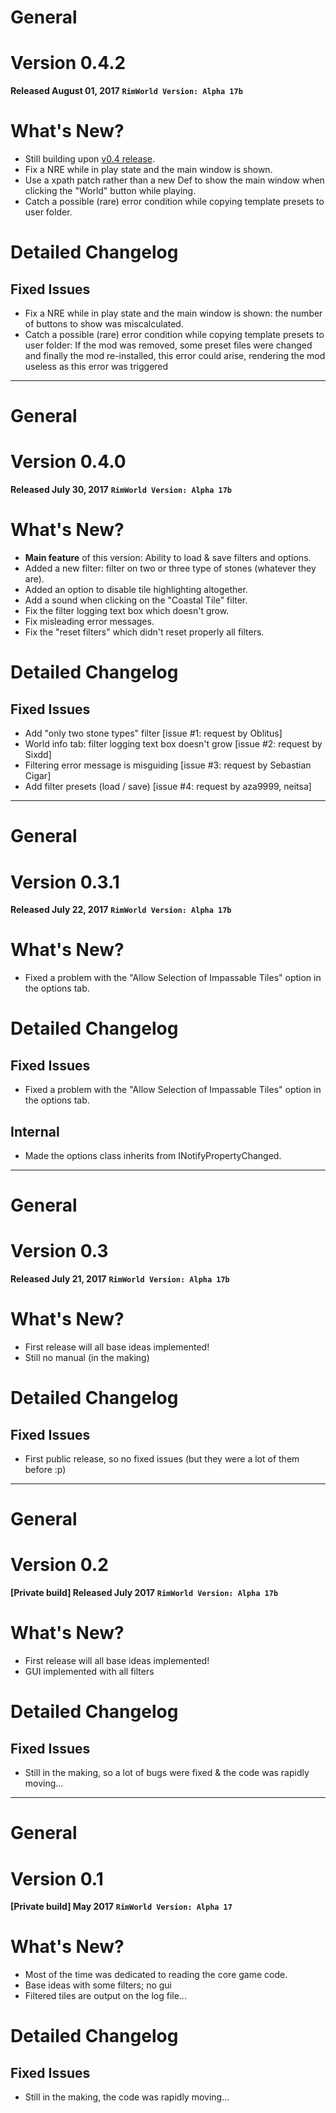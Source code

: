 # General

# Version 0.4.2
**Released August 01, 2017**
**`RimWorld Version: Alpha 17b`**

What's New?
===========

* Still building upon [v0.4 release](https://github.com/neitsa/PrepareLanding/releases/tag/v0.4).
* Fix a NRE while in play state and the main window is shown.
* Use a xpath patch rather than a new Def to show the main window when clicking the "World" button while playing.
* Catch a possible (rare) error condition while copying template presets to user folder.

Detailed Changelog
==================

Fixed Issues
------------

* Fix a NRE while in play state and the main window is shown: the number of buttons to show was miscalculated.
* Catch a possible (rare) error condition while copying template presets to user folder: If the mod was removed, some preset files were changed and finally the mod re-installed, this error could arise, rendering the mod useless as this error was triggered

***

# General

# Version 0.4.0
**Released July 30, 2017**
**`RimWorld Version: Alpha 17b`**

What's New?
===========

* **Main feature** of this version: Ability to load & save filters and options.
* Added a new filter: filter on two or three type of stones (whatever they are).
* Added an option to disable tile highlighting altogether.
* Add a sound when clicking on the "Coastal Tile" filter.
* Fix the filter logging text box which doesn't grow.
* Fix misleading error messages.
* Fix the "reset filters" which didn't reset properly all filters.

Detailed Changelog
==================

Fixed Issues
------------

* Add "only two stone types" filter [issue #1:  request by Oblitus]
* World info tab: filter logging text box doesn't grow [issue #2: request by Sixdd]
* Filtering error message is misguiding [issue #3: request by Sebastian Cigar]
* Add filter presets (load / save) [issue #4: request by aza9999, neitsa]


***

# General

# Version 0.3.1
**Released July 22, 2017**
**`RimWorld Version: Alpha 17b`**

What's New?
===========

* Fixed a problem with the "Allow Selection of Impassable Tiles" option in the options tab.

Detailed Changelog
==================

Fixed Issues
------------

* Fixed a problem with the "Allow Selection of Impassable Tiles" option in the options tab.

Internal
---------

* Made the options class inherits from INotifyPropertyChanged.

***

# General

# Version 0.3
**Released July 21, 2017**
**`RimWorld Version: Alpha 17b`**

What's New?
===========

* First release will all base ideas implemented!
* Still no manual (in the making)

Detailed Changelog
==================

Fixed Issues
------------

* First public release, so no fixed issues (but they were a lot of them before :p)

***

# General

# Version 0.2
**[Private build] Released July 2017**
**`RimWorld Version: Alpha 17b`**

What's New?
===========

* First release will all base ideas implemented!
* GUI implemented with all filters

Detailed Changelog
==================

Fixed Issues
------------

* Still in the making, so a lot of bugs were fixed & the code was rapidly moving...

***

# General

# Version 0.1
**[Private build] May 2017**
**`RimWorld Version: Alpha 17`**

What's New?
===========

* Most of the time was dedicated to reading the core game code.
* Base ideas with some filters; no gui
* Filtered tiles are output on the log file...

Detailed Changelog
==================

Fixed Issues
------------

* Still in the making, the code was rapidly moving...